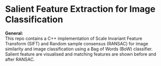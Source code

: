 # Salient Feature Extraction for Image Classification
 
**General:**
<br>
This repo contains a C++ implementation of Scale Invariant Feature Transform (SIFT) and Random sample consensus (RANSAC) for image similarity and image classification using a Bag of Words (BoW) classifier. Salient feature are visualised and matching features are shown before and after RANSAC. 

